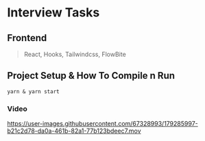 # Interview Tasks

## Frontend 
> React, Hooks, Tailwindcss, FlowBite

## Project Setup & How To Compile n Run
```
yarn & yarn start
```

### Video
https://user-images.githubusercontent.com/67328993/179285997-b21c2d78-da0a-461b-82a1-77b123bdeec7.mov
